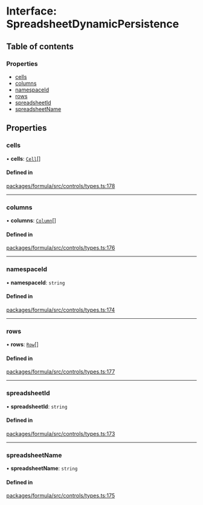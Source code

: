# Interface: SpreadsheetDynamicPersistence

## Table of contents

### Properties

- [cells](SpreadsheetDynamicPersistence.md#cells)
- [columns](SpreadsheetDynamicPersistence.md#columns)
- [namespaceId](SpreadsheetDynamicPersistence.md#namespaceid)
- [rows](SpreadsheetDynamicPersistence.md#rows)
- [spreadsheetId](SpreadsheetDynamicPersistence.md#spreadsheetid)
- [spreadsheetName](SpreadsheetDynamicPersistence.md#spreadsheetname)

## Properties

### <a id="cells" name="cells"></a> cells

• **cells**: [`Cell`](Cell.md)[]

#### Defined in

[packages/formula/src/controls/types.ts:178](https://github.com/mashcard/mashcard/blob/main/packages/formula/src/controls/types.ts#L178)

___

### <a id="columns" name="columns"></a> columns

• **columns**: [`Column`](Column.md)[]

#### Defined in

[packages/formula/src/controls/types.ts:176](https://github.com/mashcard/mashcard/blob/main/packages/formula/src/controls/types.ts#L176)

___

### <a id="namespaceid" name="namespaceid"></a> namespaceId

• **namespaceId**: `string`

#### Defined in

[packages/formula/src/controls/types.ts:174](https://github.com/mashcard/mashcard/blob/main/packages/formula/src/controls/types.ts#L174)

___

### <a id="rows" name="rows"></a> rows

• **rows**: [`Row`](Row.md)[]

#### Defined in

[packages/formula/src/controls/types.ts:177](https://github.com/mashcard/mashcard/blob/main/packages/formula/src/controls/types.ts#L177)

___

### <a id="spreadsheetid" name="spreadsheetid"></a> spreadsheetId

• **spreadsheetId**: `string`

#### Defined in

[packages/formula/src/controls/types.ts:173](https://github.com/mashcard/mashcard/blob/main/packages/formula/src/controls/types.ts#L173)

___

### <a id="spreadsheetname" name="spreadsheetname"></a> spreadsheetName

• **spreadsheetName**: `string`

#### Defined in

[packages/formula/src/controls/types.ts:175](https://github.com/mashcard/mashcard/blob/main/packages/formula/src/controls/types.ts#L175)

